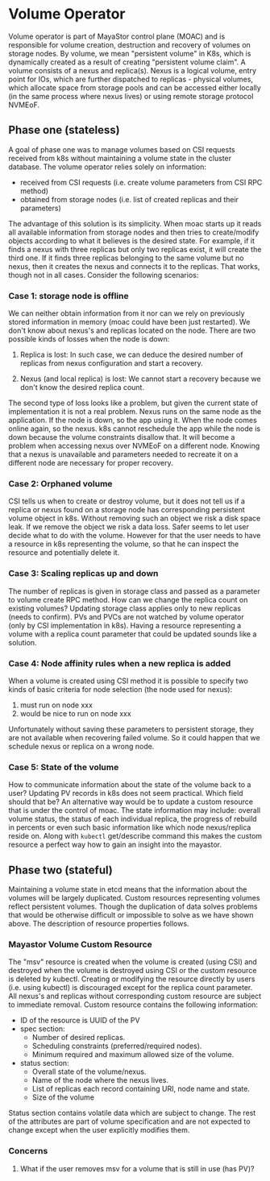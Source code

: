 # Volume Operator

Volume operator is part of MayaStor control plane (MOAC) and is responsible
for volume creation, destruction and recovery of volumes on storage nodes.
By volume, we mean "persistent volume" in K8s, which is dynamically created
as a result of creating "persistent volume claim". A volume consists of
a nexus and replica(s). Nexus is a logical volume, entry point for IOs, which
are further dispatched to replicas - physical volumes, which allocate space
from storage pools and can be accessed either locally (in the same process
where nexus lives) or using remote storage protocol NVMEoF.

## Phase one (stateless)

A goal of phase one was to manage volumes based on CSI requests received
from k8s without maintaining a volume state in the cluster database. The volume
operator relies solely on information:

* received from CSI requests (i.e. create volume parameters from CSI RPC method)
* obtained from storage nodes (i.e. list of created replicas and their parameters)

The advantage of this solution is its simplicity. When moac starts up it reads
all available information from storage nodes and then tries to create/modify
objects according to what it believes is the desired state. For example, if
it finds a nexus with three replicas but only two replicas exist, it will
create the third one. If it finds three replicas belonging to the same volume
but no nexus, then it creates the nexus and connects it to the replicas.
That works, though not in all cases. Consider the following scenarios:

### Case 1: storage node is offline

We can neither obtain information from it nor can we rely on previously
stored information in memory (moac could have been just restarted).
We don't know about nexus's and replicas located on the node. There
are two possible kinds of losses when the node is down:

1. Replica is lost: In such case, we can deduce the desired number of
   replicas from nexus configuration and start a recovery.

2. Nexus (and local replica) is lost: We cannot start a recovery
   because we don't know the desired replica count.

The second type of loss looks like a problem, but given the current state of
implementation it is not a real problem. Nexus runs on the same node
as the application. If the node is down, so the app using it.
When the node comes online again, so the nexus. k8s cannot reschedule
the app while the node is down because the volume constraints disallow
that. It will become a problem when accessing nexus over NVMEoF on
a different node. Knowing that a nexus is unavailable and parameters
needed to recreate it on a different node are necessary for proper
recovery.

### Case 2: Orphaned volume

CSI tells us when to create or destroy volume, but it does not tell us
if a replica or nexus found on a storage node has corresponding
persistent volume object in k8s. Without removing such an object we risk
a disk space leak. If we remove the object we risk a data loss.
Safer seems to let user decide what to do with the volume. However for
that the user needs to have a resource in k8s representing the volume,
so that he can inspect the resource and potentially delete it.

### Case 3: Scaling replicas up and down

The number of replicas is given in storage class and passed as a parameter
to volume create RPC method. How can we change the replica count on
existing volumes? Updating storage class applies only to new replicas
(needs to confirm). PVs and PVCs are not watched by volume operator
(only by CSI implementation in k8s). Having a resource representing
a volume with a replica count parameter that could be updated sounds like
a solution.

### Case 4: Node affinity rules when a new replica is added

When a volume is created using CSI method it is possible to specify
two kinds of basic criteria for node selection (the node used for nexus):

1. must run on node xxx
2. would be nice to run on node xxx

Unfortunately without saving these parameters to persistent storage,
they are not available when recovering failed volume. So it could
happen that we schedule nexus or replica on a wrong node.

### Case 5: State of the volume

How to communicate information about the state of the volume back to a user?
Updating PV records in k8s does not seem practical. Which field should
that be? An alternative way would be to update a custom resource that is
under the control of moac. The state information may include: overall
volume status, the status of each individual replica, the progress of rebuild
in percents or even such basic information like which node nexus/replica
reside on. Along with `kubectl` get/describe command this makes the
custom resource a perfect way how to gain an insight into the mayastor.

## Phase two (stateful)

Maintaining a volume state in etcd means that the information about the
volumes will be largely duplicated. Custom resources representing volumes
reflect persistent volumes. Though the duplication of data solves problems
that would be otherwise difficult or impossible to solve as we have shown
above. The description of resource properties follows.

### Mayastor Volume Custom Resource

The "msv" resource is created when the volume is created (using CSI) and
destroyed when the volume is destroyed using CSI or the custom resource
is deleted by kubectl. Creating or modifying the resource directly by
users (i.e. using kubectl) is discouraged except for the replica count
parameter. All nexus's and replicas without corresponding custom resource
are subject to immediate removal. Custom resource contains the following
information:

* ID of the resource is UUID of the PV
* spec section:
    * Number of desired replicas.
    * Scheduling constraints (preferred/required nodes).
    * Minimum required and maximum allowed size of the volume.
* status section:
    * Overall state of the volume/nexus.
    * Name of the node where the nexus lives.
    * List of replicas each record containing URI, node name and state.
    * Size of the volume

Status section contains volatile data which are subject to change.
The rest of the attributes are part of volume specification and are not
expected to change except when the user explicitly modifies them.

### Concerns

1. What if the user removes msv for a volume that is still in use (has PV)?
